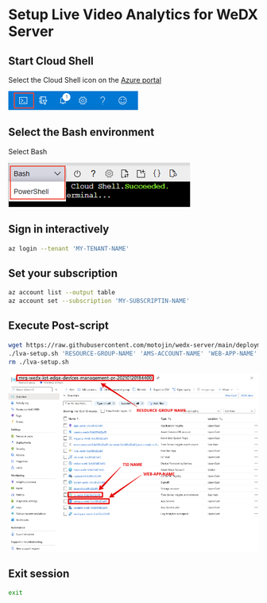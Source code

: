 # Setup Live Video Analytics for WeDX Server

## Start Cloud Shell

Select the Cloud Shell icon on the [Azure portal](https://portal.azure.com/)

![portal-launch-icon.png](https://raw.githubusercontent.com/motojin/wedx-server/main/images/portal-launch-icon.png)

## Select the Bash environment

Select Bash

![select-shell-drop-down.png](https://raw.githubusercontent.com/motojin/wedx-server/main/images/select-shell-drop-down.png)

## Sign in interactively

```bash
az login --tenant 'MY-TENANT-NAME'
```

## Set your subscription

```bash
az account list --output table
az account set --subscription 'MY-SUBSCRIPTIN-NAME'
```

## Execute Post-script

```bash
wget https://raw.githubusercontent.com/motojin/wedx-server/main/deployment/lva-setup.sh && chmod +x ./lva-setup.sh
./lva-setup.sh 'RESOURCE-GROUP-NAME' 'AMS-ACCOUNT-NAME' 'WEB-APP-NAME'
rm ./lva-setup.sh
```

![tsi-setup-parameters.png](https://raw.githubusercontent.com/motojin/wedx-server/main/images/tsi-setup-parameters.png)

## Exit session

```bash
exit
```
